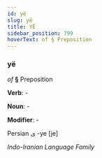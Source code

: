 ```yaml
---
id: yë
slug: yë
title: YË
sidebar_position: 799
hoverText: of § Preposition
---
```


### yë

*of* **§** Preposition

**Verb**: -

**Noun**: -

**Modifier**: -

Persian ی -ye [je]

*Indo-Iranian Language Family*